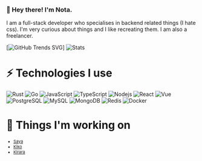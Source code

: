 ### 🔭 Hey there! I'm Nota.

I am a full-stack developer who specialises in backend related things (I hate css). I'm very curious about things and I like recreating them. I am also a freelancer.

[![GitHub Trends SVG](https://api.githubtrends.io/user/svg/Nota30/langs?time_range=one_year&theme=synthwaves)]
![Stats](https://github-readme-stats.vercel.app/api?username=Nota30&show_icons=true&theme=radical)
# ⚡ Technologies I use
![Rust](https://img.shields.io/badge/-Rust-e53a25?logo=rust&style=for-the-badge&logoColor=white)
![Go](https://img.shields.io/badge/-Go-00acd7?style=for-the-badge&logoColor=white&logo=go)
![JavaScript](https://img.shields.io/badge/-JavaScript-f7df1e?style=for-the-badge&logoColor=black&logo=javascript)
![TypeScript](https://img.shields.io/badge/-TypeScript-3178c6?style=for-the-badge&logoColor=white&logo=typescript)
![Nodejs](https://img.shields.io/badge/-Nodejs-90c53f?style=for-the-badge&logoColor=white&logo=Node.js)
![React](https://img.shields.io/badge/-React-61dafb?style=for-the-badge&logoColor=black&logo=react)
![Vue](https://img.shields.io/badge/-Vue-41b883?style=for-the-badge&logoColor=white&logo=Vue.js)
![PostgreSQL](https://img.shields.io/badge/-PostgreSQL-336791?style=for-the-badge&logoColor=white&logo=postgresql)
![MySQL](https://img.shields.io/badge/-MySQL-00618a?style=for-the-badge&logoColor=white&logo=mysql)
![MongoDB](https://img.shields.io/badge/-MongoDB-2ba845?style=for-the-badge&logoColor=white&logo=mongodb)
![Redis](https://img.shields.io/badge/-Redis-d82c20?style=for-the-badge&logoColor=white&logo=Redis)
![Docker](https://img.shields.io/badge/-Docker-099cec?style=for-the-badge&logoColor=white&logo=docker)

# 🌱 Things I'm working on
<div align=center>
    <div align=left style="font-size:11px;">
        <ul>
            <li><a href="https://saya.gg/">Saya</a></li>
            <li><a href="https://kiko.gg/">Kiko</a></li>
            <li><a href="https://discord.com/oauth2/authorize?client_id=748100524246564894&permissions=511040&scope=bot">Kirara</a></li>
        </ul>
    </div>
</div>

<!--
**Nota30/Nota30** is a ✨ _special_ ✨ repository because its `README.md` (this file) appears on your GitHub profile.

Here are some ideas to get you started:

- 🔭 I’m currently working on ...
- 🌱 I’m currently learning ...
- 👯 I’m looking to collaborate on ...
- 🤔 I’m looking for help with ...
- 💬 Ask me about ...
- 📫 How to reach me: ...
- 😄 Pronouns: ...
- ⚡ Fun fact: ...
-->
